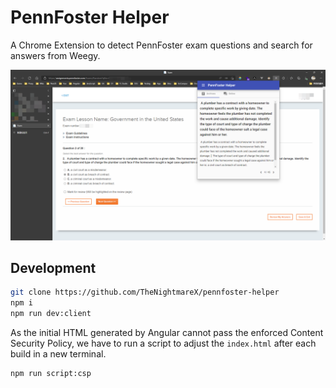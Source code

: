 # PennFoster Helper

A Chrome Extension to detect PennFoster exam questions and search for answers from Weegy.

![](res/screenshot.png)

## Development

```sh
git clone https://github.com/TheNightmareX/pennfoster-helper
npm i
npm run dev:client
```

As the initial HTML generated by Angular cannot pass the enforced Content Security Policy, we have to run a script to adjust the `index.html` after each build in a new terminal.

```sh
npm run script:csp
```
